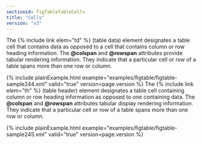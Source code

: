 ```yaml
---
sectionid: figTableTableCells
title: "Cells"
version: "v3"
---
```


The {% include link elem="td" %} (table data) element designates a table cell that contains
data as opposed to a cell that contains column or row heading information. The
**@colspan** and **@rowspan** attributes provide tabular rendering
information. They indicate that a particular cell or row of a table spans more than
one row
or column.

{% include plainExample.html example="examples/figtable/figtable-sample244.xml" valid="true" version=page.version %}
The {% include link elem="th" %} (table header) element designates a table cell containing
column or row heading information as opposed to one containing data. The **@colspan**
and **@rowspan** attributes tabular display rendering information. They indicate that
a particular cell or row of a table spans more than one row or column.

{% include plainExample.html example="examples/figtable/figtable-sample245.xml" valid="true" version=page.version %}
